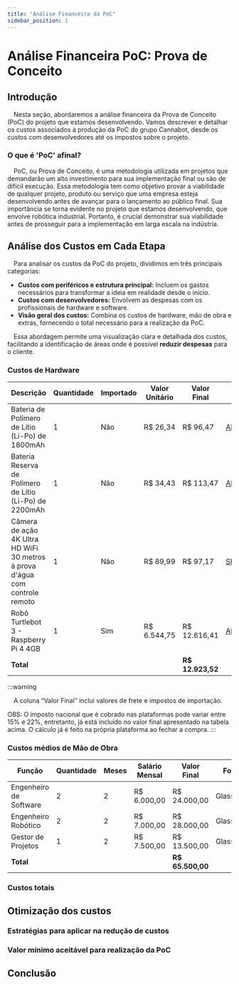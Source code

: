 ```yaml
---
title: "Análise Financeira da PoC"
sidebar_position: 1
---
```


# Análise Financeira PoC: Prova de Conceito

## Introdução 

&emsp;Nesta seção, abordaremos a análise financeira da Prova de Conceito (PoC) do projeto que estamos desenvolvendo. Vamos descrever e detalhar os custos associados à produção da PoC do grupo Cannabot, desde os custos com desenvolvedores até os impostos sobre o projeto.

### O que é 'PoC' afinal?

&emsp;PoC, ou Prova de Conceito, é uma metodologia utilizada em projetos que demandarão um alto investimento para sua implementação final ou são de difícil execução. Essa metodologia tem como objetivo provar a viabilidade de qualquer projeto, produto ou serviço que uma empresa esteja desenvolvendo antes de avançar para o lançamento ao público final. Sua importância se torna evidente no projeto que estamos desenvolvendo, que envolve robótica industrial. Portanto, é crucial demonstrar sua viabilidade antes de prosseguir para a implementação em larga escala na indústria.

## Análise dos Custos em Cada Etapa

&emsp;Para analisar os custos da PoC do projeto, dividimos em três principais categorias:

- **Custos com periféricos e estrutura principal:** Incluem os gastos necessários para transformar a ideia em realidade desde o início.
- **Custos com desenvolvedores:** Envolvem as despesas com os profissionais de hardware e software.
- **Visão geral dos custos:** Combina os custos de hardware, mão de obra e extras, fornecendo o total necessário para a realização da PoC.

&emsp;Essa abordagem permite uma visualização clara e detalhada dos custos, facilitando a identificação de áreas onde é possível **reduzir despesas** para o cliente.

### Custos de Hardware

| Descrição                                      | Quantidade | Importado | Valor Unitário | Valor Final   | Fonte |
| ---------------------------------------------- | ---------- | --------- | -------------- | ------------- | ------------------- |
| Bateria de Polímero de Lítio (Li-Po) de 1800mAh | 1          | Não       | R$ 26,34       | R$ 96,47      | [AliExpress](https://pt.aliexpress.com/item/1005006948637447.html) |
| Bateria Reserva de Polímero de Lítio (Li-Po) de 2200mAh | 1  | Não       | R$ 34,43       | R$ 113,47     | [AliExpress](https://pt.aliexpress.com/item/1005005644863300.html) |
| Câmera de ação 4K Ultra HD WiFi 30 metros à prova d'água com controle remoto | 1 | Não       | R$ 89,99       | R$ 97,17      | [Shopee](https://shopee.com.br/C%C3%A2mera-de-a%C3%A7%C3%A3o-4K-Ultra-HD-WiFi-30-metros-%C3%A0-prova-d'%C3%A1gua-com-controle-remoto-i.696313634.18497659555) |
| Robô Turtlebot 3 - Raspberry Pi 4 4GB          | 1          | Sim       | R$ 6.544,75    | R$ 12.616,41  | [AliExpress](https://pt.aliexpress.com/item/1005004405764315.html) |
| **Total**                                      |            |           |                | **R$ 12.923,52** |                   |

:::warning

&emsp;A coluna “Valor Final” inclui valores de frete e impostos de importação.

OBS: O imposto nacional que é cobrado nas plataformas pode variar entre 15% e 22%, entretanto, já está incluído no valor final apresentado na tabela acima. O cálculo já é feito na própria plataforma ao fechar a compra.
:::


### Custos médios de Mão de Obra

| Função                 | Quantidade | Meses | Salário Mensal | Valor Final    | Fonte                |
| ---------------------  | ---------- | ----- | -------------- | -------------- | -------------------- |
| Engenheiro de Software | 2          | 2     | R$ 6.000,00    | R$ 24.000,00   | Glassdoor|
| Engenheiro Robótico    | 2          | 2     | R$ 7.000,00    | R$ 28.000,00   | Glassdoor|
| Gestor de Projetos     | 1          | 2     | R$ 7.500,00    | R$ 13.500,00   | Glassdoor|
| **Total**              |            |       |                | **R$ 65.500,00** |                    |

### Custos totais

## Otimização dos custos
### Estratégias para aplicar na redução de custos 
### Valor mínimo aceitável para realização da PoC

## Conclusão